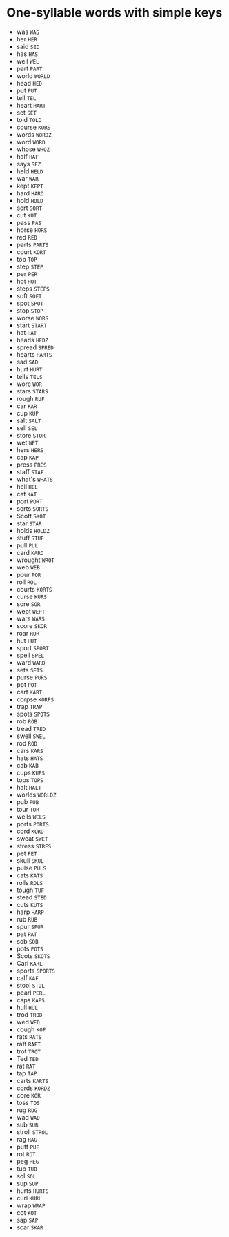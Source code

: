 # One-syllable words with simple keys

* was `WAS`
* her `HER`
* said `SED`
* has `HAS`
* well `WEL`
* part `PART`
* world `WORLD`
* head `HED`
* put `PUT`
* tell `TEL`
* heart `HART`
* set `SET`
* told `TOLD`
* course `KORS`
* words `WORDZ`
* word `WORD`
* whose `WHOZ`
* half `HAF`
* says `SEZ`
* held `HELD`
* war `WAR`
* kept `KEPT`
* hard `HARD`
* hold `HOLD`
* sort `SORT`
* cut `KUT`
* pass `PAS`
* horse `HORS`
* red `RED`
* parts `PARTS`
* court `KORT`
* top `TOP`
* step `STEP`
* per `PER`
* hot `HOT`
* steps `STEPS`
* soft `SOFT`
* spot `SPOT`
* stop `STOP`
* worse `WORS`
* start `START`
* hat `HAT`
* heads `HEDZ`
* spread `SPRED`
* hearts `HARTS`
* sad `SAD`
* hurt `HURT`
* tells `TELS`
* wore `WOR`
* stars `STARS`
* rough `RUF`
* car `KAR`
* cup `KUP`
* salt `SALT`
* sell `SEL`
* store `STOR`
* wet `WET`
* hers `HERS`
* cap `KAP`
* press `PRES`
* staff `STAF`
* what's `WHATS`
* hell `HEL`
* cat `KAT`
* port `PORT`
* sorts `SORTS`
* Scott `SKOT`
* star `STAR`
* holds `HOLDZ`
* stuff `STUF`
* pull `PUL`
* card `KARD`
* wrought `WROT`
* web `WEB`
* pour `POR`
* roll `ROL`
* courts `KORTS`
* curse `KURS`
* sore `SOR`
* wept `WEPT`
* wars `WARS`
* score `SKOR`
* roar `ROR`
* hut `HUT`
* sport `SPORT`
* spell `SPEL`
* ward `WARD`
* sets `SETS`
* purse `PURS`
* pot `POT`
* cart `KART`
* corpse `KORPS`
* trap `TRAP`
* spots `SPOTS`
* rob `ROB`
* tread `TRED`
* swell `SWEL`
* rod `ROD`
* cars `KARS`
* hats `HATS`
* cab `KAB`
* cups `KUPS`
* tops `TOPS`
* halt `HALT`
* worlds `WORLDZ`
* pub `PUB`
* tour `TOR`
* wells `WELS`
* ports `PORTS`
* cord `KORD`
* sweat `SWET`
* stress `STRES`
* pet `PET`
* skull `SKUL`
* pulse `PULS`
* cats `KATS`
* rolls `ROLS`
* tough `TUF`
* stead `STED`
* cuts `KUTS`
* harp `HARP`
* rub `RUB`
* spur `SPUR`
* pat `PAT`
* sob `SOB`
* pots `POTS`
* Scots `SKOTS`
* Carl `KARL`
* sports `SPORTS`
* calf `KAF`
* stool `STOL`
* pearl `PERL`
* caps `KAPS`
* hull `HUL`
* trod `TROD`
* wed `WED`
* cough `KOF`
* rats `RATS`
* raft `RAFT`
* trot `TROT`
* Ted `TED`
* rat `RAT`
* tap `TAP`
* carts `KARTS`
* cords `KORDZ`
* core `KOR`
* toss `TOS`
* rug `RUG`
* wad `WAD`
* sub `SUB`
* stroll `STROL`
* rag `RAG`
* puff `PUF`
* rot `ROT`
* peg `PEG`
* tub `TUB`
* sol `SOL`
* sup `SUP`
* hurts `HURTS`
* curl `KURL`
* wrap `WRAP`
* cot `KOT`
* sap `SAP`
* scar `SKAR`
